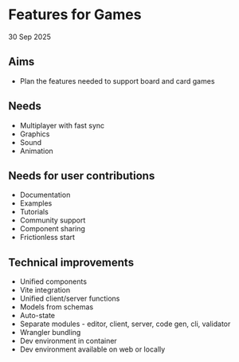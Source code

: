 Features for Games
==================

30 Sep 2025

Aims
----

- Plan the features needed to support board and card games

Needs
-----

- Multiplayer with fast sync
- Graphics
- Sound
- Animation

Needs for user contributions
----------------------------

- Documentation
- Examples
- Tutorials
- Community support
- Component sharing
- Frictionless start

Technical improvements
----------------------

- Unified components
- Vite integration
- Unified client/server functions
- Models from schemas
- Auto-state
- Separate modules - editor, client, server, code gen, cli, validator
- Wrangler bundling
- Dev environment in container 
- Dev environment available on web or locally

